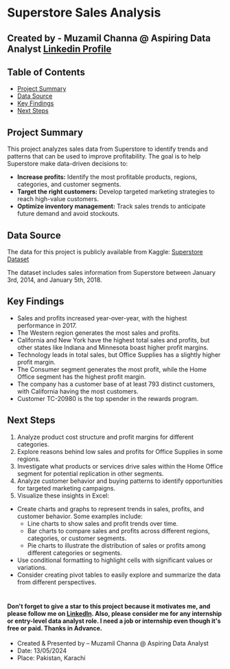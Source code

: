 # Superstore Sales Analysis

## Created by - Muzamil Channa @ Aspiring Data Analyst [Linkedin Profile](https://www.linkedin.com/in/muzamil-channa-a2216a175/)

## Table of Contents

- [Project Summary](#project-summary)
- [Data Source](#data-source)
- [Key Findings](#key-findings)
- [Next Steps](#next-steps)

## Project Summary

This project analyzes sales data from Superstore to identify trends and patterns that can be used to improve profitability. The goal is to help Superstore make data-driven decisions to:

- **Increase profits:** Identify the most profitable products, regions, categories, and customer segments.
- **Target the right customers:** Develop targeted marketing strategies to reach high-value customers.
- **Optimize inventory management:** Track sales trends to anticipate future demand and avoid stockouts.

## Data Source

The data for this project is publicly available from Kaggle: [Superstore Dataset](https://www.kaggle.com/datasets/vivek468/superstore-dataset-final)

The dataset includes sales information from Superstore between January 3rd, 2014, and January 5th, 2018.

## Key Findings

- Sales and profits increased year-over-year, with the highest performance in 2017.
- The Western region generates the most sales and profits.
- California and New York have the highest total sales and profits, but other states like Indiana and Minnesota boast higher profit margins.
- Technology leads in total sales, but Office Supplies has a slightly higher profit margin.
- The Consumer segment generates the most profit, while the Home Office segment has the highest profit margin.
- The company has a customer base of at least 793 distinct customers, with California having the most customers.
- Customer TC-20980 is the top spender in the rewards program.

## Next Steps

1. Analyze product cost structure and profit margins for different categories.
2. Explore reasons behind low sales and profits for Office Supplies in some regions.
3. Investigate what products or services drive sales within the Home Office segment for potential replication in other segments.
4. Analyze customer behavior and buying patterns to identify opportunities for targeted marketing campaigns.
5. Visualize these insights in Excel:
- Create charts and graphs to represent trends in sales, profits, and customer behavior. Some examples include:
  - Line charts to show sales and profit trends over time.
  - Bar charts to compare sales and profits across different regions, categories, or customer segments.
  - Pie charts to illustrate the distribution of sales or profits among different categories or segments.
- Use conditional formatting to highlight cells with significant values or variations.
- Consider creating pivot tables to easily explore and summarize the data from different perspectives.


#
#### Don't forget to give a star to this project because it motivates me, and please follow me on [LinkedIn](https://www.linkedin.com/in/muzamil-channa-a2216a175/). Also, please consider me for any internship or entry-level data analyst role. I need a job or internship even though it's free or paid. Thanks in Advance.

- Created & Presented by – Muzamil Channa @ Aspiring Data Analyst
- Date: 13/05/2024
- Place: Pakistan, Karachi



